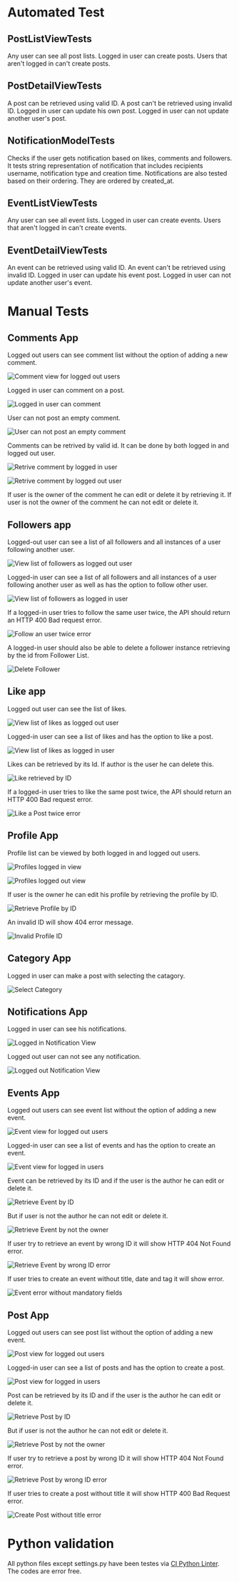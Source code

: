 # Automated Test

## PostListViewTests 

Any user can see all post lists. Logged in user can create posts. Users that aren't logged in can't create posts.

## PostDetailViewTests

A post can be retrieved using valid ID. A post can't be retrieved using invalid ID. Logged in user can update his own post. Logged in user can not update another 
user's post.


## NotificationModelTests

Checks if the user gets notification based on likes, comments and followers. It tests string representation of notification
that includes recipients username, notification type and creation time. Notifications are also tested based on their ordering. They are ordered by
created_at.

## EventListViewTests

Any user can see all event lists. Logged in user can create events. Users that aren't logged in can't create events.

## EventDetailViewTests

An event can be retrieved using valid ID. An event can't be retrieved using invalid ID. Logged in user can update his event post. Logged in user can not update another user's event.


# Manual Tests

## Comments App

Logged out users can see comment list without the option of adding a new comment.

![Comment view for logged out users](docs/readme/images/logoutcomment.png)

Logged in user can comment on a post.

![Logged in user can comment](docs/readme/images/logincratecomment.png)

User can not post an empty comment.

![User can not post an empty comment](docs/readme/images/emptycommentnotvalid.png)

Comments can be retrived by valid id. It can be done by both logged in and logged out user.

![Retrive comment by logged in user](docs/readme/images/retrievecommentloggedin.png)

![Retrive comment by logged out user](docs/readme/images/retrievecommentlogout.png)

If user is the owner of the comment he can edit or delete it by retrieving it. If user is not the owner of the comment he can not edit or delete it.

## Followers app

 Logged-out user can see a list of all followers and all instances of a user following another user. 

 ![View list of followers as logged out user](docs/readme/images/followersloggedout.png)

 Logged-in user can see a list of all followers and all instances of a user following another user as well as has the option to follow other user.

 ![View list of followers as logged in user](docs/readme/images/followersloggedin.png)

 If a logged-in user tries to follow the same user twice, the API should return an HTTP 400 Bad request error.

 ![Follow an user twice error](docs/readme/images/duplicatefollowerror.png)

 A logged-in user should also be able to delete a follower instance retrieving by the id from Follower List.

 ![Delete Follower](docs/readme/images/deletefollower.png)

 ## Like app

Logged out user can see the list of likes.

![View list of likes as logged out user](docs/readme/images/loggedoutlikes.png)

Logged-in user can see a list of likes and  has the option to like a post.

![View list of likes as logged in user](docs/readme/images/likesloggedin.png)

Likes can be retrieved by its Id. If author is the user he can delete this.

![Like retrieved by ID](docs/readme/images/likeretrievedbyId.png)

If a logged-in user tries to like the same post twice, the API should return an HTTP 400 Bad request error.

![Like a Post twice error](docs/readme/images/likingsameposttwiceerror.png)

## Profile App

Profile list can be viewed by both logged in and logged out users.

![Profiles logged in view](docs/readme/images/profilesloggedin.png)

![Profiles logged out view](docs/readme/images/profilesloggedout.png)

If user is the owner he can edit his profile by retrieving the profile by ID.

![Retrieve Profile by ID](docs/readme/images/retrieveprofilebyId.png)

An invalid ID will show 404 error message.

![Invalid Profile ID](docs/readme/images/InvalidIdprofile.png)

## Category App

Logged in user can make a post with selecting the catagory.

![Select Category](docs/readme/images/selectcategory.png)

## Notifications App

Logged in user can see his notifications.

![Logged in Notification View](docs/readme/images/loggedinNotificationview.png)

Logged out user can not see any notification.

![Logged out Notification View](docs/readme/images/loggedoutnotificationview.png)

## Events App

Logged out users can see event list without the option of adding a new event.

![Event view for logged out users](docs/readme/images/loggedouteventview.png)

Logged-in user can see a list of events and  has the option to create an event.

![Event view for logged in users](docs/readme/images/loggedineventview.png)


Event can be retrieved by its ID and if the user is the author he can edit or delete it.

![Retrieve Event by ID](docs/readme/images/eventretrievedbyID.png)

But if user is not the author he can not edit or delete it.

![Retrieve Event by not the owner](docs/readme/images/eventtretrievedbynotowner.png)

If user try to retrieve an event by wrong ID it will show HTTP 404 Not Found error.

![Retrieve Event by wrong ID error](docs/readme/images/wrongIdeventerror.png)

If user tries to create an event without title, date and tag it will show error.

![Event error without mandatory fields](docs/readme/images/eventerrorwithoutmandatoryfields.png)


## Post App

Logged out users can see post list without the option of adding a new event.

![Post view for logged out users](docs/readme/images/loggedoutpostview.png)

Logged-in user can see a list of posts and  has the option to create a post.

![Post view for logged in users](docs/readme/images/loggedinpostview.png)

Post can be retrieved by its ID and if the user is the author he can edit or delete it.

![Retrieve Post by ID](docs/readme/images/retrievepostbyID.png)

But if user is not the author he can not edit or delete it.

![Retrieve Post by not the owner](docs/readme/images/retrievepostbynotauthor.png)

If user try to retrieve a post by wrong ID it will show HTTP 404 Not Found error.

![Retrieve Post by wrong ID error](docs/readme/images/wrongIdPosterror.png)

If user tries to create a post without title it will show HTTP 400 Bad Request error.

![Create Post without title error](docs/readme/images/postwithouttitleerror.png)

# Python validation

All python files except settings.py have been testes via [CI Python Linter](https://pep8ci.herokuapp.com/). The codes are error free.